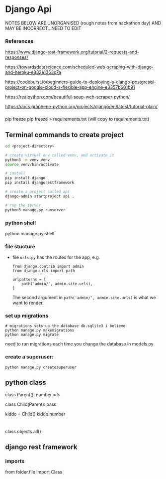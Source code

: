 # Django Api

NOTES BELOW ARE UNORGANISED (rough notes from hackathon day) AND MAY BE INCORRECT...NEED TO EDIT

### References
https://www.django-rest-framework.org/tutorial/2-requests-and-responses/


https://towardsdatascience.com/scheduled-web-scraping-with-django-and-heroku-e832e1363c7a

https://codeburst.io/beginners-guide-to-deploying-a-django-postgresql-project-on-google-cloud-s-flexible-app-engine-e3357b601b91

https://realpython.com/beautiful-soup-web-scraper-python/

https://docs.graphene-python.org/projects/django/en/latest/tutorial-plain/

### 
pip freeze 
pip freeze > requirements.txt (will copy to requirements.txt)

## Terminal commands to create project

```bash
cd <project-directory>

# create virtual env called venv, and activate it
python3 -m venv venv
source venv/bin/activate   

# install
pip install django
pip install djangorestframework

# create a project called api
django-admin startproject api .    

# run the server 
python3 manage.py runserver
```

### python shell
python manage.py shell

### file stucture

- file ```urls.py``` has the routes for the app, e.g.
    ```
    from django.contrib import admin
    from django.urls import path

    urlpatterns = [
        path('admin/', admin.site.urls),
    ]
    ```
    The second argument in ```path('admin/', admin.site.urls)``` is what we want to render.



### set up migrations
```
# migrations sets up the database db.sqlite3 i believe
python manage.py makemigrations
python manage.py migrate
```
need to run migrations each time you change the database in models.py

### create a superuser:
```
python manage.py createsuperuser
```

## python class
class Parent():
    number = 5

class Child(Parent):
    pass

kiddo = Child()
kiddo.number

#

class.objects.all()

## django rest framework

### imports
from folder.file import Class 